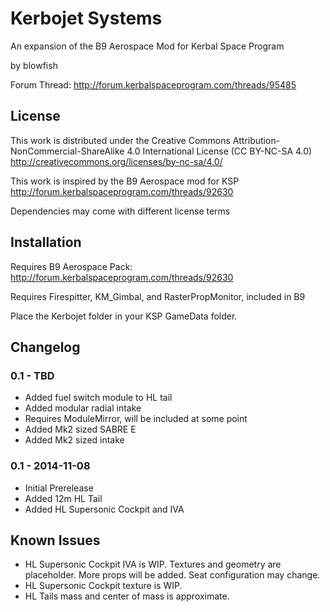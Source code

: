 # Kerbojet Systems
An expansion of the B9 Aerospace Mod for Kerbal Space Program

by blowfish

Forum Thread: http://forum.kerbalspaceprogram.com/threads/95485

## License

This work is distributed under the Creative Commons Attribution-NonCommercial-ShareAlike 4.0 International License (CC BY-NC-SA 4.0)  
http://creativecommons.org/licenses/by-nc-sa/4.0/

This work is inspired by the B9 Aerospace mod for KSP  
 http://forum.kerbalspaceprogram.com/threads/92630

Dependencies may come with different license terms



## Installation



Requires B9 Aerospace Pack:  
 http://forum.kerbalspaceprogram.com/threads/92630

Requires Firespitter, KM_Gimbal, and RasterPropMonitor, included in B9

Place the Kerbojet folder in your KSP GameData folder.



## Changelog



### 0.1 - TBD
* Added fuel switch module to HL tail
* Added modular radial intake
 * Requires ModuleMirror, will be included at some point
* Added Mk2 sized SABRE E
* Added Mk2 sized intake

### 0.1 - 2014-11-08
* Initial Prerelease
* Added 12m HL Tail
* Added HL Supersonic Cockpit and IVA


## Known Issues



* HL Supersonic Cockpit IVA is WIP.  Textures and geometry are placeholder.  More props will be added. Seat configuration may change.
* HL Supersonic Cockpit texture is WIP.
* HL Tails mass and center of mass is approximate.